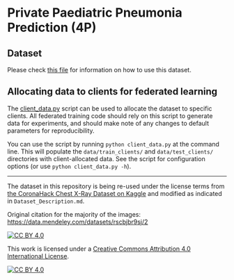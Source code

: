 # Private Paediatric Pneumonia Prediction (4P)

## Dataset 
Please check [this file](docs/Dataset_Description.md) for information on how to use this dataset.

## Allocating data to clients for federated learning
The [client_data.py](common/client_data.py) script can be used to allocate the dataset to specific clients. All federated training code should rely on this script to generate data for experiments, and should make note of any changes to default parameters for reproducibility.

You can use the script by running `python client_data.py` at the command line. This will populate the `data/train_clients/` and `data/test_clients/` directories with client-allocated data. See the script for configuration options (or use `python client_data.py -h`).

___

The dataset in this repository is being re-used under the license terms from [the CoronaHack Chest X-Ray Dataset on Kaggle](https://www.kaggle.com/praveengovi/coronahack-chest-xraydataset) and modified as indicated in `Dataset_Description.md`.

Original citation for the majority of the images: https://data.mendeley.com/datasets/rscbjbr9sj/2

[![CC BY 4.0][cc-by-shield]][cc-by]

This work is licensed under a [Creative Commons Attribution 4.0 International
License][cc-by].

[![CC BY 4.0][cc-by-image]][cc-by]

[cc-by]: http://creativecommons.org/licenses/by/4.0/
[cc-by-image]: https://i.creativecommons.org/l/by/4.0/88x31.png
[cc-by-shield]: https://img.shields.io/badge/License-CC%20BY%204.0-lightgrey.svg
